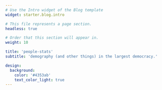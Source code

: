 ```yaml
---
# Use the Intro widget of the Blog template
widget: starter.blog.intro

# This file represents a page section.
headless: true

# Order that this section will appear in.
weight: 10

title: 'people-stats' 
subtitle: 'demography (and other things) in the largest democracy.'

design:
  background:
    color: '#4353ab'
    text_color_light: true
---
```

